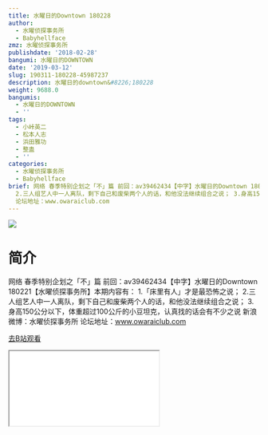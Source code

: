 ```yaml
---
title: 水曜日的Downtown 180228
author:
  - 水曜侦探事务所
  - Babyhellface
zmz: 水曜侦探事务所
publishdate: '2018-02-28'
bangumi: 水曜日的DOWNTOWN
date: '2019-03-12'
slug: 190311-180228-45987237
description: 水曜日的downtown&#8226;180228
weight: 9688.0
bangumis:
  - 水曜日的DOWNTOWN
  - ''
tags:
  - 小峠英二
  - 松本人志
  - 浜田雅功
  - 整蛊
  - ''
categories:
  - 水曜侦探事务所
  - Babyhellface
brief: 网络 春季特别企划之「不」篇 前回：av39462434【中字】水曜日的Downtown 180221【水曜侦探事务所】本期内容有： 1.「床里有人」才是最恐怖之说；
  2.三人组艺人中一人离队，剩下自己和废柴两个人的话，和他没法继续组合之说； 3.身高150公分以下，体重超过100公斤的小豆坦克，认真找的话会有不少之说 新浪微博：水曜侦探事务所
  论坛地址：www.owaraiclub.com
---
```

![](https://i.imgur.com/X3y6hwz.jpg)
# 简介  
网络
春季特别企划之「不」篇
前回：av39462434【中字】水曜日的Downtown 180221【水曜侦探事务所】本期内容有：
1.「床里有人」才是最恐怖之说；
2.三人组艺人中一人离队，剩下自己和废柴两个人的话，和他没法继续组合之说；
3.身高150公分以下，体重超过100公斤的小豆坦克，认真找的话会有不少之说
新浪微博：水曜侦探事务所 论坛地址：www.owaraiclub.com  

[去B站观看](https://www.bilibili.com/video/av45987237/)
<div class ="resp-container"><iframe class="testiframe" src="//player.bilibili.com/player.html?aid=45987237"", scrolling="no", allowfullscreen="true" > </iframe></div> 
